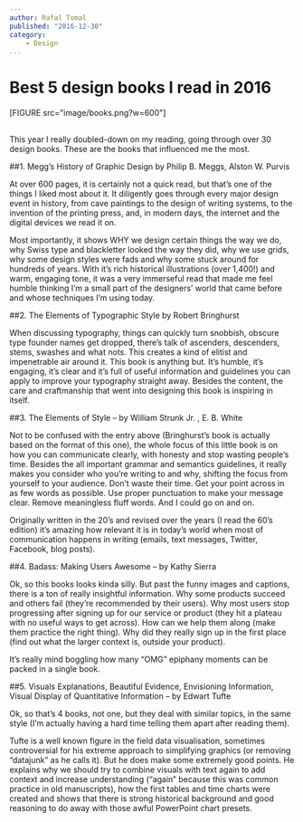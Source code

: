 ```yaml
---
author: Rafal Tomal
published: "2016-12-30"
category:
    - Design
...
```

Best 5 design books I read in 2016
==================================

[FIGURE src="image/books.png?w=600"]

<p style="margin-top: 30px;">This year I really doubled-down on my reading, going through over 30 design books. These are the books that influenced me the most.</p>

<!--more-->

##1. Megg’s History of Graphic Design by Philip B. Meggs, Alston W. Purvis

At over 600 pages, it is certainly not a quick read, but that’s one of the things I liked most about it. It diligently goes through every major design event in history, from cave paintings to the design of writing systems, to the invention of the printing press, and, in modern days, the internet and the digital devices we read it on.

Most importantly, it shows WHY we design certain things the way we do, why Swiss type and blackletter looked the way they did, why we use grids, why some design styles were fads and why some stuck around for hundreds of years. With it’s rich historical illustrations (over 1,400!) and warm, engaging tone, it was a very immerseful read that made me feel humble thinking I’m a small part of the designers’ world that came before and whose techniques I’m using today.

##2. The Elements of Typographic Style by Robert Bringhurst

When discussing typography, things can quickly turn snobbish, obscure type founder names get dropped, there’s talk of ascenders, descenders, stems, swashes and what nots. This creates a kind of elitist and impenetrable air around it. This book is anything but. It’s humble, it’s engaging, it’s clear and it’s full of useful information and guidelines you can apply to improve your typography straight away. Besides the content, the care and craftmanship that went into designing this book is inspiring in itself.

##3. The Elements of Style – by William Strunk Jr. , E. B. White

Not to be confused with the entry above (Bringhurst’s book is actually based on the format of this one), the whole focus of this little book is on how you can communicate clearly, with honesty and stop wasting people’s time. Besides the all important grammar and semantics guidelines, it really makes you consider who you’re writing to and why, shifting the focus from yourself to your audience. Don’t waste their time. Get your point across in as few words as possible. Use proper punctuation to make your message clear. Remove meaningless fluff words. And I could go on and on.

Originally written in the 20’s and revised over the years (I read the 60’s edition) it’s amazing how relevant it is in today’s world when most of communication happens in writing (emails, text messages, Twitter, Facebook, blog posts).

##4. Badass: Making Users Awesome – by Kathy Sierra

Ok, so this books looks kinda silly. But past the funny images and captions, there is a ton of really insightful information. Why some products succeed and others fail (they’re recommended by their users). Why most users stop progressing after signing up for our service or product (they hit a plateau with no useful ways to get across). How can we help them along (make them practice the right thing).  Why did they really sign up in the first place (find out what the larger context is, outside your product).

It’s really mind boggling how many “OMG” epiphany moments can be packed in a single book.

##5. Visuals Explanations, Beautiful Evidence, Envisioning Information, Visual Display of Quantitative Information – by Edwart Tufte

Ok, so that’s 4 books, not one, but they deal with similar topics, in the same style (I’m actually having a hard time telling them apart after reading them).

Tufte is a well known figure in the field data visualisation, sometimes controversial for his extreme approach to simplifying graphics (or removing “datajunk” as he calls it). But he does make some extremely good points. He explains why we should try to combine visuals with text again to add context and increase understanding (“again” because this was common practice in old manuscripts), how the first tables and time charts were created and shows that there is strong historical background and good reasoning to do away with those awful PowerPoint chart presets.
